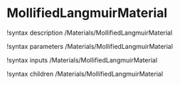 <!-- MOOSE Documentation Stub: Remove this when content is added. -->

# MollifiedLangmuirMaterial

!syntax description /Materials/MollifiedLangmuirMaterial

!syntax parameters /Materials/MollifiedLangmuirMaterial

!syntax inputs /Materials/MollifiedLangmuirMaterial

!syntax children /Materials/MollifiedLangmuirMaterial
